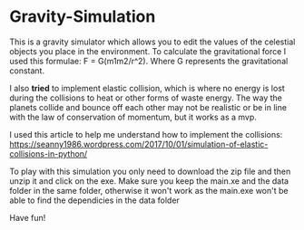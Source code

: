 # Gravity-Simulation

This is a gravity simulator which allows you to edit the values of the celestial objects you place in the environment. To calculate the gravitational force I used this formulae: F = G(m1m2/r^2). Where G represents the gravitational constant.

I also **tried** to implement elastic collision, which is where no energy is lost during the collisions to heat or other forms of waste energy.
The way the planets collide and bounce off each other may not be realistic or be in line with the law of conservation of momentum, but it works as a mvp.

I used this article to help me understand how to implement the collisions: https://seanny1986.wordpress.com/2017/10/01/simulation-of-elastic-collisions-in-python/

To play with this simulation you only need to download the zip file and then unzip it and click on the exe. Make sure you keep the main.xe and the data folder in the same folder, otherwise it won't work as the main.exe won't be able to find the dependicies in the data folder

Have fun!
